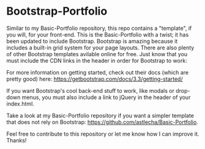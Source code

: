 # Bootstrap-Portfolio

Similar to my Basic-Portfolio repository, this repo contains a "template", if you will, for your front-end. This is the Basic-Portfolio with a twist; it has been updated to include Bootstrap. Bootstrap is amazing because it includes a built-in grid system for your page layouts. There are also plenty of other Bootstrap templates avilable online for free. Just know that you must include the CDN links in the header in order for Bootstrap to work:

<!-- Latest compiled and minified CSS -->
<link rel="stylesheet" href="https://maxcdn.bootstrapcdn.com/bootstrap/3.3.7/css/bootstrap.min.css" integrity="sha384-BVYiiSIFeK1dGmJRAkycuHAHRg32OmUcww7on3RYdg4Va+PmSTsz/K68vbdEjh4u" crossorigin="anonymous">

<!-- Optional theme -->
<link rel="stylesheet" href="https://maxcdn.bootstrapcdn.com/bootstrap/3.3.7/css/bootstrap-theme.min.css" integrity="sha384-rHyoN1iRsVXV4nD0JutlnGaslCJuC7uwjduW9SVrLvRYooPp2bWYgmgJQIXwl/Sp" crossorigin="anonymous">

<!-- Latest compiled and minified JavaScript -->
<script src="https://maxcdn.bootstrapcdn.com/bootstrap/3.3.7/js/bootstrap.min.js" integrity="sha384-Tc5IQib027qvyjSMfHjOMaLkfuWVxZxUPnCJA7l2mCWNIpG9mGCD8wGNIcPD7Txa" crossorigin="anonymous"></script>

For more information on getting started, check out their docs (which are pretty good) here: https://getbootstrap.com/docs/3.3/getting-started/

If you want Bootstrap's cool back-end stuff to work, like modals or drop-down menus, you must also include a link to jQuery in the header of your index.html.


Take a look at my Basic-Portfolio repository if you want a simpler template that does not rely on Bootstrap: https://github.com/astlecha/Basic-Portfolio.

Feel free to contribute to this repository or let me know how I can improve it. Thanks!
